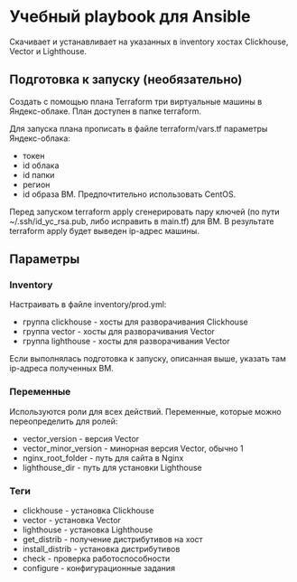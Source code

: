 # Учебный playbook для Ansible

Скачивает и устанавливает на указанных в inventory хостах Clickhouse, Vector и Lighthouse.

## Подготовка к запуску (необязательно)

Создать с помощью плана Terraform три виртуальные машины в Яндекс-облаке. План доступен в папке terraform.

Для запуска плана прописать в файле terraform/vars.tf параметры Яндекс-облака:
    
- токен
-  id облака
-  id папки
-  регион
-  id образа ВМ. Предпочтительно использовать CentOS.

Перед запуском terraform apply  сгенерировать пару ключей (по пути ~/.ssh/id_yc_rsa.pub, либо исправить в main.tf) для ВМ. 
В результате terraform apply будет выведен ip-адрес машины.

## Параметры

### Inventory
Настраивать в файле inventory/prod.yml:
 - группа clickhouse - хосты для разворачивания Clickhouse
 - группа vector - хосты для разворачивания Vector
 - группа lighthouse - хосты для разворачивания Vector

Если выполнялась подготовка к запуску, описанная выше, указать там ip-адреса полученных ВМ.

### Переменные

Используются роли для всех действий. Переменные, которые можно переопределить для ролей:
 
- vector_version - версия Vector
- vector_minor_version - минорная версия Vector, обычно 1
- nginx_root_folder - путь для сайта в Nginx
- lighthouse_dir - путь для установки Lighthouse

### Теги

 - clickhouse - установка Clickhouse
 - vector - установка Vector
 - lighthouse - установка Lighthouse
 - get_distrib - получение дистрибутивов на хост
 - install_distrib - установка дистрибутивов
 - check - проверка работоспособности
 - configure - конфигурационные задания